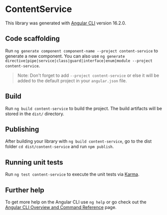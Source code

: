 # ContentService

This library was generated with [Angular CLI](https://github.com/angular/angular-cli) version 16.2.0.

## Code scaffolding

Run `ng generate component component-name --project content-service` to generate a new component. You can also use `ng generate directive|pipe|service|class|guard|interface|enum|module --project content-service`.
> Note: Don't forget to add `--project content-service` or else it will be added to the default project in your `angular.json` file. 

## Build

Run `ng build content-service` to build the project. The build artifacts will be stored in the `dist/` directory.

## Publishing

After building your library with `ng build content-service`, go to the dist folder `cd dist/content-service` and run `npm publish`.

## Running unit tests

Run `ng test content-service` to execute the unit tests via [Karma](https://karma-runner.github.io).

## Further help

To get more help on the Angular CLI use `ng help` or go check out the [Angular CLI Overview and Command Reference](https://angular.io/cli) page.
